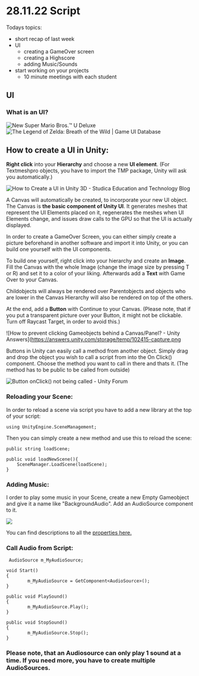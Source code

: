 # 28.11.22 Script
Todays topics:
 - short recap of last week
 - UI
	- creating a GameOver screen
   	- creating a Highscore
   	- adding Music/Sounds
 - start working on your projects
    - 10 minute meetings with each student
    




## UI
### What is an UI?

![New Super Mario Bros.™ U Deluxe](http://tinfoil.media/i/0100EA80032EA000/0/0/f7eab80bf81dace25f1372f2b0ac5a63e3653af74468f73f37c6bb27df638a93)
![The Legend of Zelda: Breath of the Wild | Game UI Database](https://www.gameuidatabase.com/uploads/TheLegendofZelda_BreathoftheWild04232020-110340.jpg)
## How to create a UI in Unity:
**Right click** into your **Hierarchy** and choose a new **UI element**. (For Textmeshpro objects, you have to import the TMP package, Unity will ask you automatically.)

![How to Create a UI in Unity 3D - Studica Education and Technology Blog](https://i0.wp.com/blog.studica.com/storage/2016/04/UI-2.png?resize=327%2C559)

A Canvas will automatically be created, to incorporate your new UI object. 
The Canvas is **the basic component of Unity UI**. It generates meshes that represent the UI Elements placed on it, regenerates the meshes when UI Elements change, and issues draw calls to the GPU so that the UI is actually displayed.

In order to create a GameOver Screen, you can either simply create a picture beforehand in another software and import it into Unity, or you can build one yourself with the UI components.

To build one yourself, right click into your hierarchy and create an **Image**. Fill the Canvas with the whole Image (change the image size by pressing T or R) and set it to a color of your liking. Afterwards add a **Text** with Game Over to your Canvas. 

Childobjects will always be rendered over Parentobjects and objects who are lower in the Canvas Hierarchy will also be rendered on top of the others.

At the end, add a **Button** with Continue to your Canvas.
(Please note, that if you put a transparent picture over your Button, it might not be clickable. Turn off Raycast Target, in order to avoid this.)

![How to prevent clicking Gameobjects behind a Canvas/Panel? - Unity Answers](https://answers.unity.com/storage/temp/102415-capture.png

Buttons in Unity can easily call a method from another object. Simply drag and drop the object you wish to call a script from into the On Click() component. Choose the method you want to call in there and thats it. (The method has to be public to be called from outside)

![Button onClick() not being called - Unity Forum](http://i.imgur.com/5tHEfha.jpg)
### Reloading your Scene:
In order to reload a scene via script you have to add a new library at the top of your script:

    using UnityEngine.SceneManagement;

Then you can simply create a new method and use this to reload the scene:

    public string loadScene;
    
    public void loadNewScene(){
    	SceneManager.LoadScene(loadScene);
    }

### Adding Music:

I order to play some music in your Scene, create a new Empty Gameobject and give it a name like "BackgroundAudio". Add an AudioSource component to it.

![](https://docs.unity3d.com/uploads/Main/AudioSourceInspector.png)
 
You can find descriptions to all the [properties here.](https://docs.unity3d.com/Manual/class-AudioSource.html)


### Call Audio from Script:

     AudioSource m_MyAudioSource;
    
    void Start()
    {
    	    m_MyAudioSource = GetComponent<AudioSource>();
    }
    
    public void PlaySound()
    {
    		m_MyAudioSource.Play();
    }
    		
    public void StopSound()
    {
    		m_MyAudioSource.Stop();
    }

### Please note, that an Audiosource can only play 1 sound at a time. If you need more, you have to create multiple AudioSources.
